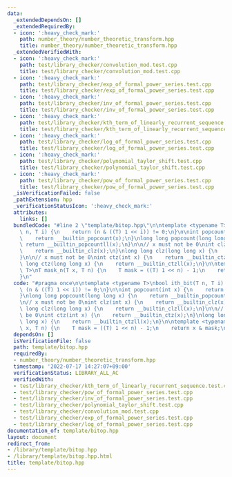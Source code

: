 ```yaml
---
data:
  _extendedDependsOn: []
  _extendedRequiredBy:
  - icon: ':heavy_check_mark:'
    path: number_theory/number_theoretic_transform.hpp
    title: number_theory/number_theoretic_transform.hpp
  _extendedVerifiedWith:
  - icon: ':heavy_check_mark:'
    path: test/library_checker/convolution_mod.test.cpp
    title: test/library_checker/convolution_mod.test.cpp
  - icon: ':heavy_check_mark:'
    path: test/library_checker/exp_of_formal_power_series.test.cpp
    title: test/library_checker/exp_of_formal_power_series.test.cpp
  - icon: ':heavy_check_mark:'
    path: test/library_checker/inv_of_formal_power_series.test.cpp
    title: test/library_checker/inv_of_formal_power_series.test.cpp
  - icon: ':heavy_check_mark:'
    path: test/library_checker/kth_term_of_linearly_recurrent_sequence.test.cpp
    title: test/library_checker/kth_term_of_linearly_recurrent_sequence.test.cpp
  - icon: ':heavy_check_mark:'
    path: test/library_checker/log_of_formal_power_series.test.cpp
    title: test/library_checker/log_of_formal_power_series.test.cpp
  - icon: ':heavy_check_mark:'
    path: test/library_checker/polynomial_taylor_shift.test.cpp
    title: test/library_checker/polynomial_taylor_shift.test.cpp
  - icon: ':heavy_check_mark:'
    path: test/library_checker/pow_of_formal_power_series.test.cpp
    title: test/library_checker/pow_of_formal_power_series.test.cpp
  _isVerificationFailed: false
  _pathExtension: hpp
  _verificationStatusIcon: ':heavy_check_mark:'
  attributes:
    links: []
  bundledCode: "#line 2 \"template/bitop.hpp\"\n\ntemplate <typename T>\nbool ith_bit(T\
    \ n, T i) {\n    return (n & ((T) 1 << i)) != 0;\n}\n\nint popcount(int x) {\n\
    \    return __builtin_popcount(x);\n}\nlong long popcount(long long x) {\n   \
    \ return __builtin_popcountll(x);\n}\n\n// x must not be 0\nint clz(int x) {\n\
    \    return __builtin_clz(x);\n}\nlong long clz(long long x) {\n    return __builtin_clzll(x);\n\
    }\n\n// x must not be 0\nint ctz(int x) {\n    return __builtin_ctz(x);\n}\nlong\
    \ long ctz(long long x) {\n    return __builtin_ctzll(x);\n}\n\ntemplate <typename\
    \ T>\nT mask_n(T x, T n) {\n    T mask = ((T) 1 << n) - 1;\n    return x & mask;\n\
    }\n"
  code: "#pragma once\n\ntemplate <typename T>\nbool ith_bit(T n, T i) {\n    return\
    \ (n & ((T) 1 << i)) != 0;\n}\n\nint popcount(int x) {\n    return __builtin_popcount(x);\n\
    }\nlong long popcount(long long x) {\n    return __builtin_popcountll(x);\n}\n\
    \n// x must not be 0\nint clz(int x) {\n    return __builtin_clz(x);\n}\nlong\
    \ long clz(long long x) {\n    return __builtin_clzll(x);\n}\n\n// x must not\
    \ be 0\nint ctz(int x) {\n    return __builtin_ctz(x);\n}\nlong long ctz(long\
    \ long x) {\n    return __builtin_ctzll(x);\n}\n\ntemplate <typename T>\nT mask_n(T\
    \ x, T n) {\n    T mask = ((T) 1 << n) - 1;\n    return x & mask;\n}"
  dependsOn: []
  isVerificationFile: false
  path: template/bitop.hpp
  requiredBy:
  - number_theory/number_theoretic_transform.hpp
  timestamp: '2022-07-17 14:27:07+09:00'
  verificationStatus: LIBRARY_ALL_AC
  verifiedWith:
  - test/library_checker/kth_term_of_linearly_recurrent_sequence.test.cpp
  - test/library_checker/pow_of_formal_power_series.test.cpp
  - test/library_checker/inv_of_formal_power_series.test.cpp
  - test/library_checker/polynomial_taylor_shift.test.cpp
  - test/library_checker/convolution_mod.test.cpp
  - test/library_checker/exp_of_formal_power_series.test.cpp
  - test/library_checker/log_of_formal_power_series.test.cpp
documentation_of: template/bitop.hpp
layout: document
redirect_from:
- /library/template/bitop.hpp
- /library/template/bitop.hpp.html
title: template/bitop.hpp
---
```

